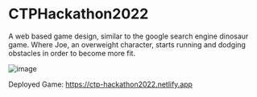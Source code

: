 # CTPHackathon2022

A web based game design, similar to the google search engine dinosaur game. Where Joe, an overweight character, starts running and dodging obstacles in order to become more fit. 

![image](https://github.com/hMRZQ21/CTPHackathon2022/blob/main/landing%20screen.png)

Deployed Game: https://ctp-hackathon2022.netlify.app
